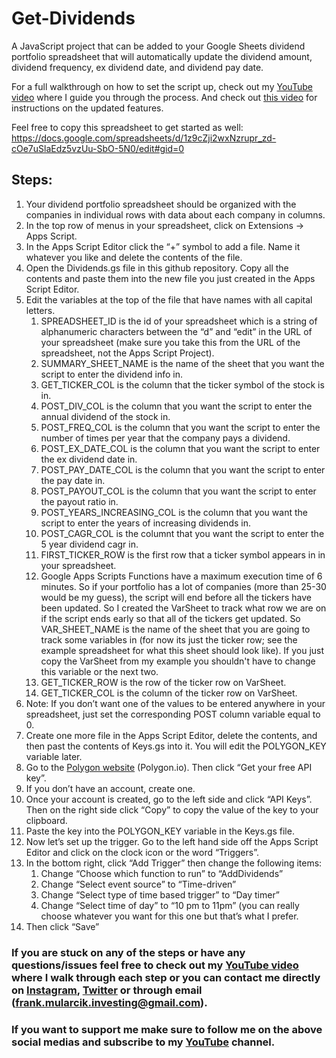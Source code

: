 # Get-Dividends

A JavaScript project that can be added to your Google Sheets dividend portfolio spreadsheet that will automatically update the dividend amount, dividend frequency, ex dividend date, and dividend pay date.

For a full walkthrough on how to set the script up, check out my [YouTube video](https://youtu.be/p1ZSY8YkGeM) where I guide you through the process.  And check out [this video]() for instructions on the updated features.

Feel free to copy this spreadsheet to get started as well: https://docs.google.com/spreadsheets/d/1z9cZji2wxNzrupr_zd-cOe7uSlaEdz5vzUu-SbO-5N0/edit#gid=0

## Steps:

1. Your dividend portfolio spreadsheet should be organized with the companies in individual rows with data about each company in columns.
2. In the top row of menus in your spreadsheet, click on Extensions → Apps Script.
3. In the Apps Script Editor click the “+” symbol to add a file.  Name it whatever you like and delete the contents of the file.
4. Open the Dividends.gs file in this github repository.  Copy all the contents and paste them into the new file you just created in the Apps Script Editor.
5. Edit the variables at the top of the file that have names with all capital letters. 
    1. SPREADSHEET_ID is the id of your spreadsheet which is a string of alphanumeric characters between the “d” and “edit” in the URL of your spreadsheet (make sure you take this from the URL of the spreadsheet, not the Apps Script Project).
    2. SUMMARY_SHEET_NAME is the name of the sheet that you want the script to enter the dividend info in.
    3. GET_TICKER_COL is the column that the ticker symbol of the stock is in.
    4. POST_DIV_COL is the column that you want the script to enter the annual dividend of the stock in.
    5. POST_FREQ_COL is the column that you want the script to enter the number of times per year that the company pays a dividend.
    6. POST_EX_DATE_COL is the column that you want the script to enter the ex dividend date in.
    7. POST_PAY_DATE_COL is the column that you want the script to enter the pay date in.
    8. POST_PAYOUT_COL is the column that you want the script to enter the payout ratio in.
    9. POST_YEARS_INCREASING_COL is the column that you want the script to enter the years of increasing dividends in.
    10. POST_CAGR_COL is the columnt that you want the script to enter the 5 year dividend cagr in.
    11. FIRST_TICKER_ROW is the first row that a ticker symbol appears in in your spreadsheet.
    12. Google Apps Scripts Functions have a maximum execution time of 6 minutes.  So if your portfolio has a lot of companies (more than 25-30 would be my guess), the script will end before all the tickers have been updated.  So I created the VarSheet to track what row we are on if the script ends early so that all of the tickers get updated.  So VAR_SHEET_NAME is the name of the sheet that you are going to track some variables in (for now its just the ticker row; see the example spreadsheet for what this sheet should look like).  If you just copy the VarSheet from my example you shouldn't have to change this variable or the next two.
    13. GET_TICKER_ROW is the row of the ticker row on VarSheet.
    14. GET_TICKER_COL is the column of the ticker row on VarSheet.
6. Note: If you don’t want one of the values to be entered anywhere in your spreadsheet, just set the corresponding POST column variable equal to 0.
7. Create one more file in the Apps Script Editor, delete the contents, and then past the contents of Keys.gs into it.  You will edit the POLYGON_KEY variable later.
8. Go to the [Polygon website](https://polygon.io/) (Polygon.io).  Then click “Get your free API key”.
9. If you don’t have an account, create one.
10. Once your account is created, go to the left side and click “API Keys”.  Then on the right side click “Copy” to copy the value of the key to your clipboard.
11. Paste the key into the POLYGON_KEY variable in the Keys.gs file.
12. Now let’s set up the trigger.  Go to the left hand side off the Apps Script Editor and click on the clock icon or the word “Triggers”.
13. In the bottom right, click “Add Trigger” then change the following items:
    1. Change “Choose which function to run” to “AddDividends”
    2. Change “Select event source” to “Time-driven”
    3. Change “Select type of time based trigger” to “Day timer”
    4. Change “Select time of day” to “10 pm to 11pm” (you can really choose whatever you want for this one but that’s what I prefer.
14. Then click “Save”


### If you are stuck on any of the steps or have any questions/issues feel free to check out my [YouTube video](https://youtu.be/p1ZSY8YkGeM) where I walk through each step or you can contact me directly on [Instagram](https://www.instagram.com/frankmularcik/), [Twitter](https://twitter.com/FrankMularcik) or through email (frank.mularcik.investing@gmail.com).

### If you want to support me make sure to follow me on the above social medias and subscribe to my [YouTube](https://www.youtube.com/c/FrankMularcik) channel.

